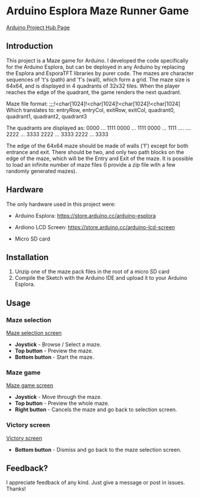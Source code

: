 # Arduino Esplora Maze Runner Game

[Arduino Project Hub Page]()

## Introduction

This project is a Maze game for Arduino. I developed the code specifically for the Arduino Esplora, but can be deployed in any Arduino by replacing the Esplora and EsporaTFT libraries by purer code.
The mazes are character sequences of 't's (path) and 'f's (wall), which form a grid. The maze size is 64x64, and is displayed in 4 quadrants of 32x32 tiles. When the player reaches the edge of the quadrant, the game renders the next quadrant.

Maze file format:
<int>;<int>;<int>;<int>!<char[1024]!<char[1024]!<char[1024]!<char[1024]
Which translates to:
entryRow, entryCol, exitRow, exitCol, quadrant0, quadrant1, quadrant2, quadrant3
  
The quadrants are displayed as:
0000 ... 1111
0000 ... 1111
0000 ... 1111
....     ....
2222 ... 3333
2222 ... 3333
2222 ... 3333

The edge of the 64x64 maze should be made of walls ('f') except for both entrance and exit.
There should be two, and only two path blocks on the edge of the maze, which will be the Entry and Exit of the maze.
It is possible to load an infinite number of maze files (I provide a zip file with a few randomly generated mazes).

## Hardware

The only hardware used in this project were:
* Arduino Esplora: https://store.arduino.cc/arduino-esplora

* Ardiono LCD Screen: https://store.arduino.cc/arduino-lcd-screen
* Micro SD card

## Installation

1. Unzip one of the maze pack files in the root of a micro SD card
2. Compile the Sketch with the Arduino IDE and upload it to your Arduino Esplora.

## Usage

### Maze selection

[Maze selection screen]()

* **Joystick** - Browse / Select a maze.
* **Top button** - Preview the maze.
* **Bottom button** - Start the maze.

### Maze game

[Maze game screen]()

* **Joystick** - Move through the maze.
* **Top button** - Preview the whole maze.
* **Right button** - Cancels the maze and go back to selection screen.

### Victory screen

[Victory screen]()

* **Bottom button** - Dismiss and go back to the maze selection screen.

## Feedback?

I appreciate feedback of any kind. Just give a message or post in issues. Thanks!
